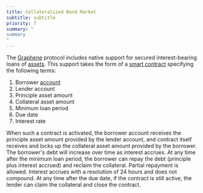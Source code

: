 ```yaml
---
title: Collateralized Bond Market
subtitle: subtitle
priority: 7
summary: "
summary
"
---
```


The [Graphene](graphene) protocol includes native support for secured interest-bearing loans of [assets](assets).
This support takes the form of a [smart contract](smart-contract) specifying the following terms:

1. Borrower [account](accounts)
2. Lender account
3. Principle asset amount
4. Collateral asset amount
5. Minimum loan period
6. Due date
5. Interest rate

When such a contract is activated, the borrower account receives the principle asset amount provided by the
lender account, and contract itself receives and locks up the collateral asset amount provided by the borrower.
The borrower's debt will increase over time as interest accrues. At any time after the minimum loan period,
the borrower can repay the debt (principle plus interest accrued) and reclaim the collateral. Partial repayment is allowed.
Interest accrues with a resolution of 24 hours and does not compound. At any time after the due date, if the contract is
still active, the lender can claim the collateral and close the contract.
